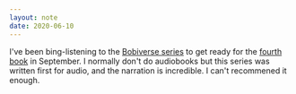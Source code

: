 ```yaml
---
layout: note
date: 2020-06-10
---
```


I've been bing-listening to the [Bobiverse series](https://www.amazon.com/Are-Legion-Bob-Bobiverse-Book-ebook/dp/B01LWAESYQ) to get ready for the [fourth book](https://www.amazon.com/Heavens-River-Bobiverse-Book-4/dp/B088C51F5H/) in September. I normally don't do audiobooks but this series was written first for audio, and the narration is incredible.  I can't recommened it enough.
